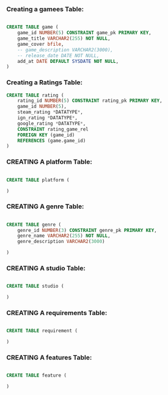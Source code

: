 

### Creating a gamees Table:
```sql

CREATE TABLE game (
    game_id NUMBER(5) CONSTRAINT game_pk PRIMARY KEY,
    game_title VARCHAR2(255) NOT NULL,
    game_cover bfile,
    -- game_description VARCHAR2(3000),
    -- release_date DATE NOT NULL,
    add_at DATE DEFAULT SYSDATE NOT NULL,
)

```


### Creating a Ratings Table:

```sql
CREATE TABLE rating (
    rating_id NUMBER(5) CONSTRAINT rating_pk PRIMARY KEY,
    game_id NUMBER(5),
    steam_rating *DATATYPE*,
    ign_rating *DATATYPE*,
    google_rating *DATATYPE*,
    CONSTRAINT rating_game_rel 
    FOREIGN KEY (game_id)
    REFERENCES (game.game_id)
)

```

### CREATING A platform Table:

```sql

CREATE TABLE platform (

)

```

### CREATING A genre Table:

```sql

CREATE TABLE genre (
    genre_id NUMBER(3) CONSTRAINT genre_pk PRIMARY KEY,
    genre_name VARCHAR2(255) NOT NULL,
    genre_description VARCHAR2(3000)

)

```

### CREATING A studio Table:

```sql

CREATE TABLE studio (

)

```

### CREATING A requirements Table:

```sql

CREATE TABLE requirement (

)

``` 

### CREATING A features Table:

```sql

CREATE TABLE feature (

)

``` 
